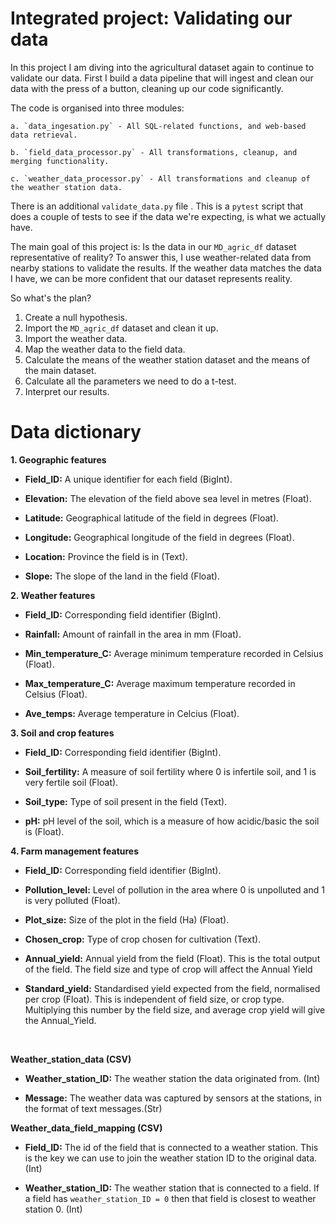 # Integrated project: Validating our data

In this project I am diving into the agricultural dataset again to continue to validate our data. First I build a data pipeline that will ingest and clean our data with the press of a button, cleaning up our code significantly. 

The code is organised into three modules: 

    a. `data_ingesation.py` - All SQL-related functions, and web-based data retrieval.

    b. `field_data_processor.py` - All transformations, cleanup, and merging functionality.

    c. `weather_data_processor.py` - All transformations and cleanup of the weather station data.

There is an additional `validate_data.py` file . This is a `pytest` script that does a couple of tests to see if the data we're expecting, is what we actually have. 

The main goal of this project is: Is the data in our `MD_agric_df` dataset representative of reality? To answer this, I use weather-related data from nearby stations to validate the results. If the weather data matches the data I have, we can be more confident that our dataset represents reality. 

So what's the plan? 
1. Create a null hypothesis.
1. Import the `MD_agric_df` dataset and clean it up.
1. Import the weather data.
1. Map the weather data to the field data.
1. Calculate the means of the weather station dataset and the means of the main dataset.
2. Calculate all the parameters we need to do a t-test. 
3. Interpret our results.

# Data dictionary
**1. Geographic features**

- **Field_ID:** A unique identifier for each field (BigInt).
 
- **Elevation:** The elevation of the field above sea level in metres (Float).

- **Latitude:** Geographical latitude of the field in degrees (Float).

- **Longitude:** Geographical longitude of the field in degrees (Float).

- **Location:** Province the field is in (Text).

- **Slope:** The slope of the land in the field (Float).

**2. Weather features**

- **Field_ID:** Corresponding field identifier (BigInt).

- **Rainfall:** Amount of rainfall in the area in mm (Float).

- **Min_temperature_C:** Average minimum temperature recorded in Celsius (Float).

- **Max_temperature_C:** Average maximum temperature recorded in Celsius (Float).

- **Ave_temps:** Average temperature in Celcius (Float).

**3. Soil and crop features**

- **Field_ID:** Corresponding field identifier (BigInt).

- **Soil_fertility:** A measure of soil fertility where 0 is infertile soil, and 1 is very fertile soil (Float).

- **Soil_type:** Type of soil present in the field (Text).

- **pH:** pH level of the soil, which is a measure of how acidic/basic the soil is (Float).

**4. Farm management features**

- **Field_ID:** Corresponding field identifier (BigInt).

- **Pollution_level:** Level of pollution in the area where 0 is unpolluted and 1 is very polluted (Float).

- **Plot_size:** Size of the plot in the field (Ha) (Float).

- **Chosen_crop:** Type of crop chosen for cultivation (Text).

- **Annual_yield:** Annual yield from the field (Float). This is the total output of the field. The field size and type of crop will affect the Annual Yield

- **Standard_yield:** Standardised yield expected from the field, normalised per crop (Float). This is independent of field size, or crop type. Multiplying this number by the field size, and average crop yield will give the Annual_Yield.

<br>

**Weather_station_data (CSV)**

- **Weather_station_ID:** The weather station the data originated from. (Int)

- **Message:** The weather data was captured by sensors at the stations, in the format of text messages.(Str)

**Weather_data_field_mapping (CSV)**

- **Field_ID:** The id of the field that is connected to a weather station. This is the key we can use to join the weather station ID to the original data. (Int)

- **Weather_station_ID:** The weather station that is connected to a field. If a field has `weather_station_ID = 0` then that field is closest to weather station 0. (Int)

<br>
